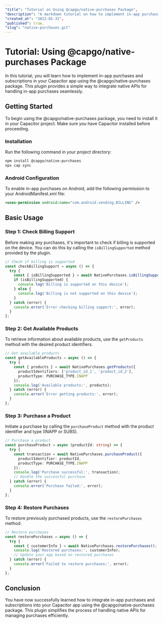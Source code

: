 ```yaml
---
"title": "Tutorial on Using @capgo/native-purchases Package",
"description": "A markdown tutorial on how to implement in-app purchases and subscriptions in a Capacitor app using the @capgo/native-purchases package.",
"created_at": "2022-01-31",
"published": true,
"slug": "native-purchases.git"
---
```


# Tutorial: Using @capgo/native-purchases Package

In this tutorial, you will learn how to implement in-app purchases and subscriptions in your Capacitor app using the @capgo/native-purchases package. This plugin provides a simple way to integrate native APIs for handling in-app purchases seamlessly.

## Getting Started

To begin using the @capgo/native-purchases package, you need to install it in your Capacitor project. Make sure you have Capacitor installed before proceeding.

### Installation

Run the following command in your project directory:

```bash
npm install @capgo/native-purchases
npx cap sync
```

### Android Configuration

To enable in-app purchases on Android, add the following permission to your AndroidManifest.xml file:

```xml
<uses-permission android:name="com.android.vending.BILLING" />
```

## Basic Usage

### Step 1: Check Billing Support

Before making any purchases, it's important to check if billing is supported on the device. You can do this by calling the `isBillingSupported` method provided by the plugin.

```typescript
// Check if billing is supported
const checkBillingSupport = async () => {
  try {
    const { isBillingSupported } = await NativePurchases.isBillingSupported();
    if (isBillingSupported) {
      console.log('Billing is supported on this device');
    } else {
      console.log('Billing is not supported on this device');
    }
  } catch (error) {
    console.error('Error checking billing support:', error);
  }
};
```

### Step 2: Get Available Products

To retrieve information about available products, use the `getProducts` method with the desired product identifiers.

```typescript
// Get available products
const getAvailableProducts = async () => {
  try {
    const { products } = await NativePurchases.getProducts({
      productIdentifiers: ['product_id_1', 'product_id_2'],
      productType: PURCHASE_TYPE.INAPP
    });
    console.log('Available products:', products);
  } catch (error) {
    console.error('Error getting products:', error);
  }
};
```

### Step 3: Purchase a Product

Initiate a purchase by calling the `purchaseProduct` method with the product identifier and type (INAPP or SUBS).

```typescript
// Purchase a product
const purchaseProduct = async (productId: string) => {
  try {
    const transaction = await NativePurchases.purchaseProduct({
      productIdentifier: productId,
      productType: PURCHASE_TYPE.INAPP
    });
    console.log('Purchase successful:', transaction);
    // Handle the successful purchase
  } catch (error) {
    console.error('Purchase failed:', error);
  }
};
```

### Step 4: Restore Purchases

To restore previously purchased products, use the `restorePurchases` method.

```typescript
// Restore purchases
const restorePurchases = async () => {
  try {
    const { customerInfo } = await NativePurchases.restorePurchases();
    console.log('Restored purchases:', customerInfo);
    // Update your app based on restored purchases
  } catch (error) {
    console.error('Failed to restore purchases:', error);
  }
};
```

## Conclusion

You have now successfully learned how to integrate in-app purchases and subscriptions into your Capacitor app using the @capgo/native-purchases package. This plugin simplifies the process of handling native APIs for managing purchases efficiently.